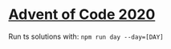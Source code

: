 # [Advent of Code 2020](http://adventofcode.com/2020/)

Run ts solutions with: `npm run day --day=[DAY]`